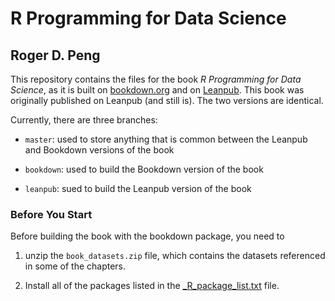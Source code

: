 # R Programming for Data Science
## Roger D. Peng

This repository contains the files for the book *R Programming for
Data Science*, as it is built on [bookdown.org](https://bookdown.org/rdpeng/rprogdatascience/) and on
[Leanpub](https://leanpub.com/rprogramming/). This book was originally
published on Leanpub (and still is). The two versions are identical.

Currently, there are three branches:

* `master`: used to store anything that is common between the Leanpub and Bookdown versions of the book

* `bookdown`: used to build the Bookdown version of the book

* `leanpub`: sued to build the Leanpub version of the book


### Before You Start

Before building the book with the bookdown package, you need to 

1. unzip the `book_datasets.zip` file, which contains the datasets referenced in some of the chapters.

2. Install all of the packages listed in the [_R_package_list.txt](https://github.com/rdpeng/rprogdatascience/blob/master/_R_package_list.txt) file.


